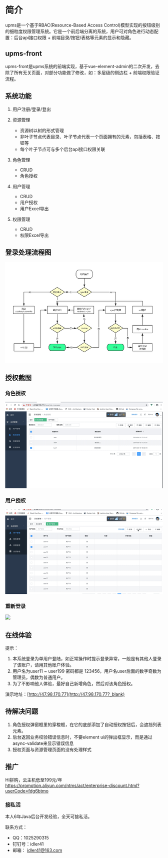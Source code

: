 # 简介

upms是一个基于RBAC(Resource-Based Access Control)模型实现的按钮级别的细粒度权限管理系统。它是一个前后端分离的系统，用户可对角色进行动态配置：后台api接口权限 + 前端目录/按钮/表格等元素的显示和隐藏。

## upms-front

upms-front是upms系统的前端实现，基于vue-element-admin的二次开发，去除了所有无关页面，对部分功能做了修改，如：多层级的侧边栏 + 前端权限验证流程。

## 系统功能

1. 用户注册/登录/登出
2. 资源管理
	- 资源树以树的形式管理
	- 非叶子节点代表目录、叶子节点代表一个页面拥有的元素，包括表格、按钮等
	- 每个叶子节点可与多个后台api接口权限关联
3. 角色管理
	- CRUD
	- 角色授权
	
4. 用户管理
	- CRUD
	- 用户授权
	- 用户Excel导出
  
5. 权限管理
	- CRUD
	- 权限Excel导出

## 登录处理流程图

<img src="screenshots/login-process.png" />

## 授权截图

### 角色授权

<img src="screenshots/grant-role.gif" />

### 用户授权

<img src="screenshots/grant-user.gif" />

### 重新登录

<img src="screenshots/relogin.gif" />

## 在线体验

提示：

1. 本系统登录为单用户登陆，如正常操作时提示登录异常，一般是有其他人登录了该账户，请用其他账户体验。
2. 用户名为user11 ~ user199 密码都是 123456，用户名user后面的数字奇数为管理员，偶数为普通用户。
3. 为了不影响他人体验，最好自己新增角色，然后对该角色授权。


演示地址：[http://47.98.170.77](http://47.98.170.77?_blank)


## 待解决问题

1. 角色授权弹窗框里的穿梭框，在它的底部添加了自动授权按钮后，会遮挡列表元素。
2. 后台返回业务校验错误信息时，不要element ui的弹出框显示，而是通过async-validate来显示错误信息
3. 授权页面与资源管理页面的没有处理样式

## 推广

Hi拼购，云主机低至199元/年<a href="https://www.aliyun.com/acts/hi-group-buying?userCode=fdg6btmo">https://promotion.aliyun.com/ntms/act/enterprise-discount.html?userCode=fdg6btmo</a>


### 接私活

本人6年Java后台开发经验，全天可接私活。
 
联系方式：

- QQ：1025290315
- 钉钉号：idler41
- 邮箱： <a href="mailto:idler41@163.com">idler41@163.com</a>